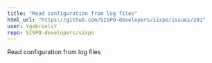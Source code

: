 ```yaml
---
title: "Read configuration from log files"
html_url: "https://github.com/SISPO-developers/sispo/issues/201"
user: YgabrielsY
repo: SISPO-developers/sispo
---
```


Read configuration from log files